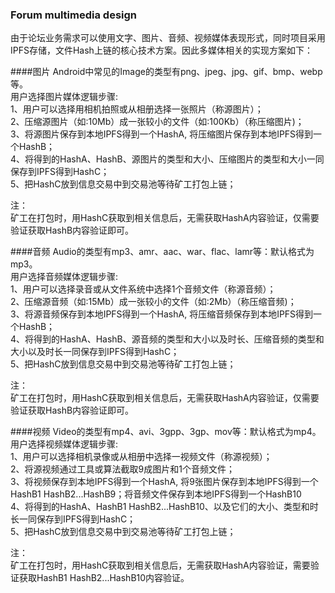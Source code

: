 ### Forum multimedia design
由于论坛业务需求可以使用文字、图片、音频、视频媒体表现形式，同时项目采用IPFS存储，文件Hash上链的核心技术方案。因此多媒体相关的实现方案如下：

####图片
Android中常见的Image的类型有png、jpeg、jpg、gif、bmp、webp等。<br/>
用户选择图片媒体逻辑步骤: <br/>
1、用户可以选择用相机拍照或从相册选择一张照片（称源图片）；<br/>
2、压缩源图片（如:10Mb）成一张较小的文件（如:100Kb）（称压缩图片)；<br/>
3、将源图片保存到本地IPFS得到一个HashA, 将压缩图片保存到本地IPFS得到一个HashB；<br/> 
4、将得到的HashA、HashB、源图片的类型和大小、压缩图片的类型和大小一同保存到IPFS得到HashC；<br/>
5、把HashC放到信息交易中到交易池等待矿工打包上链；

注：<br/>
矿工在打包时，用HashC获取到相关信息后，无需获取HashA内容验证，仅需要验证获取HashB内容验证即可。

####音频
Audio的类型有mp3、amr、aac、war、flac、lamr等：默认格式为mp3。<br/>
用户选择音频媒体逻辑步骤: <br/>
1、用户可以选择录音或从文件系统中选择1个音频文件（称源音频）；<br/>
2、压缩源音频（如:15Mb）成一张较小的文件（如:2Mb）（称压缩音频)；<br/>
3、将源音频保存到本地IPFS得到一个HashA, 将压缩音频保存到本地IPFS得到一个HashB；<br/> 
4、将得到的HashA、HashB、源音频的类型和大小以及时长、压缩音频的类型和大小以及时长一同保存到IPFS得到HashC；<br/>
5、把HashC放到信息交易中到交易池等待矿工打包上链；

注：<br/>
矿工在打包时，用HashC获取到相关信息后，无需获取HashA内容验证，仅需要验证获取HashB内容验证即可。

####视频
Video的类型有mp4、avi、3gpp、3gp、mov等：默认格式为mp4。</br>
用户选择视频媒体逻辑步骤: <br/>
1、用户可以选择相机录像或从相册中选择一视频文件（称源视频）；<br/>
2、将源视频通过工具或算法截取9成图片和1个音频文件；<br/>
3、将视频保存到本地IPFS得到一个HashA, 将9张图片保存到本地IPFS得到一个HashB1 HashB2...HashB9；将音频文件保存到本地IPFS得到一个HashB10<br/> 
4、将得到的HashA、HashB1 HashB2...HashB10、以及它们的大小、类型和时长一同保存到IPFS得到HashC；<br/>
5、把HashC放到信息交易中到交易池等待矿工打包上链；

注：<br/>
矿工在打包时，用HashC获取到相关信息后，无需获取HashA内容验证，需要验证获取HashB1 HashB2...HashB10内容验证。




